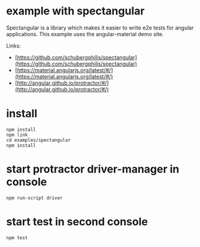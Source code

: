 # example with spectangular 

Spectangular is a library which makes it easier to write e2e tests for angular applications. 
This example uses the angular-material demo site. 

Links:
* [https://github.com/schubergphilis/spectangular](https://github.com/schubergphilis/spectangular)
* [https://material.angularjs.org/latest/#/](https://material.angularjs.org/latest/#/)
* [http://angular.github.io/protractor/#/](http://angular.github.io/protractor/#/)


# install
```
npm install 
npm link
cd examples/spectangular
npm install
```

# start protractor driver-manager in console
`npm run-script driver` 

# start test in second console
`npm test`

